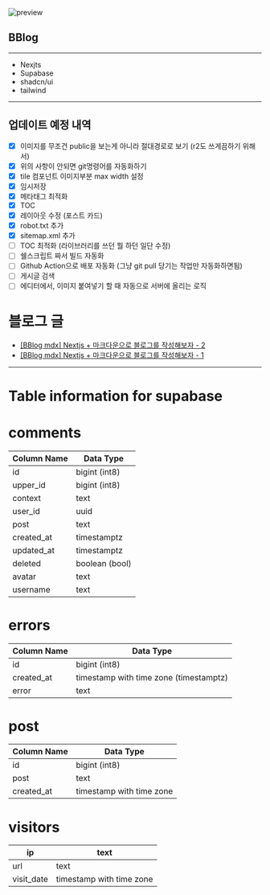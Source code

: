 ![preview](https://github.com/B-HS/BBlog/assets/49316060/ddee7e0a-5291-42b2-9955-107ea67fc60e)

## BBlog

---

-   Nexjts
-   Supabase
-   shadcn/ui
-   tailwind

---

## 업데이트 예정 내역

-   [x] 이미지를 무조건 public을 보는게 아니라 절대경로로 보기 (r2도 쓰게끔하기 위해서)
-   [x] 위의 사항이 안되면 git명령어를 자동화하기
-   [x] tile 컴포넌트 이미지부분 max width 설정
-   [x] 임시저장
-   [x] 메타태그 최적화
-   [x] TOC
-   [x] 레이아웃 수정 (포스트 카드)
-   [x] robot.txt 추가
-   [x] sitemap.xml 추가
-   [ ] TOC 최적화 (라이브러리를 쓰던 뭘 하던 일단 수정)
-   [ ] 쉘스크립트 짜서 빌드 자동화
-   [ ] Github Action으로 배포 자동화 (그냥 git pull 당기는 작업만 자동화하면됨)
-   [ ] 게시글 검색
-   [ ] 에디터에서, 이미지 붙여넣기 할 때 자동으로 서버에 올리는 로직

# 블로그 글

-   [[BBlog mdx] Nextjs + 마크다운으로 블로그를 작성해보자 - 2](https://hbyun.tistory.com/268)
-   [[BBlog mdx] Nextjs + 마크다운으로 블로그를 작성해보자 - 1](https://hbyun.tistory.com/267)

---

# Table information for supabase

# comments

| Column Name | Data Type      |
| ----------- | -------------- |
| id          | bigint (int8)  |
| upper_id    | bigint (int8)  |
| context     | text           |
| user_id     | uuid           |
| post        | text           |
| created_at  | timestamptz    |
| updated_at  | timestamptz    |
| deleted     | boolean (bool) |
| avatar      | text           |
| username    | text           |

# errors

| Column Name | Data Type                              |
| ----------- | -------------------------------------- |
| id          | bigint (int8)                          |
| created_at  | timestamp with time zone (timestamptz) |
| error       | text                                   |

# post

| Column Name | Data Type                |
| ----------- | ------------------------ |
| id          | bigint (int8)            |
| post        | text                     |
| created_at  | timestamp with time zone |

# visitors

| ip         | text                     |
| ---------- | ------------------------ |
| url        | text                     |
| visit_date | timestamp with time zone |
